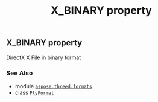 ﻿---
title: X_BINARY property
second_title: Aspose.3D for Python via .NET API References
description: 
type: docs
weight: 570
url: /aspose.threed.formats/plyformat/x_binary/
is_root: false
---

## X_BINARY property


DirectX X File in binary format

### See Also
* module [`aspose.threed.formats`](../../)
* class [`PlyFormat`](/3d/python-net/aspose.threed.formats/plyformat)
